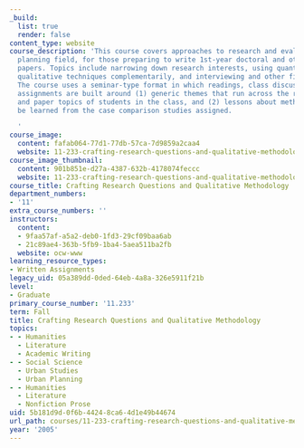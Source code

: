 ```yaml
---
_build:
  list: true
  render: false
content_type: website
course_description: 'This course covers approaches to research and evaluation in the
  planning field, for those preparing to write 1st-year doctoral and other research
  papers. Topics include narrowing down research interests, using quantitative and
  qualitative techniques complementarily, and interviewing and other fieldwork challenges.
  The course uses a seminar-type format in which readings, class discussions, and
  assignments are built around (1) generic themes that run across the research interests
  and paper topics of students in the class, and (2) lessons about methodology to
  be learned from the case comparison studies assigned.

  '
course_image:
  content: fafab064-77d1-77db-57ca-7d9859a2caa4
  website: 11-233-crafting-research-questions-and-qualitative-methodology-fall-2005
course_image_thumbnail:
  content: 901b851e-d27a-4387-632b-4178074feccc
  website: 11-233-crafting-research-questions-and-qualitative-methodology-fall-2005
course_title: Crafting Research Questions and Qualitative Methodology
department_numbers:
- '11'
extra_course_numbers: ''
instructors:
  content:
  - 9faa57af-a5a2-deb0-1fd3-29cf09baa6ab
  - 21c89ae4-363b-5fb9-1ba4-5aea511ba2fb
  website: ocw-www
learning_resource_types:
- Written Assignments
legacy_uid: 05a389dd-0ded-64eb-4a8a-326e5911f21b
level:
- Graduate
primary_course_number: '11.233'
term: Fall
title: Crafting Research Questions and Qualitative Methodology
topics:
- - Humanities
  - Literature
  - Academic Writing
- - Social Science
  - Urban Studies
  - Urban Planning
- - Humanities
  - Literature
  - Nonfiction Prose
uid: 5b181d9d-0f6b-4424-8ca6-4d1e49b44674
url_path: courses/11-233-crafting-research-questions-and-qualitative-methodology-fall-2005
year: '2005'
---
```

